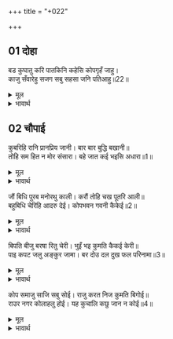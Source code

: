 +++
title = "+022"

+++


## 01 दोहा
बड कुघातु करि पातकिनि कहेसि कोपगृहँ जाहु।  
काजु सँवारेहु सजग सबु सहसा जनि पतिआहु॥22॥  

<details><summary>मूल</summary>

बड कुघातु करि पातकिनि कहेसि कोपगृहँ जाहु।  
काजु सँवारेहु सजग सबु सहसा जनि पतिआहु॥22॥  
</details>

<details><summary>भावार्थ</summary>

पापिनी मन्थरा ने बडी बुरी घात लगाकर कहा- कोपभवन में जाओ। सब काम बडी सावधानी से बनाना, राजा पर सहसा विश्वास न कर लेना (उनकी बातों में न आ जाना)॥22॥  
</details>





## 02 चौपाई
कुबरिहि रानि प्रानप्रिय जानी। बार बार बुद्धि बखानी॥  
तोहि सम हित न मोर संसारा। बहे जात कई भइसि अधारा॥1॥  

<details><summary>मूल</summary>

कुबरिहि रानि प्रानप्रिय जानी। बार बार बुद्धि बखानी॥  
तोहि सम हित न मोर संसारा। बहे जात कई भइसि अधारा॥1॥  
</details>

<details><summary>भावार्थ</summary>

कुबरी को रानी ने प्राणों के समान प्रिय समझकर बार-बार उसकी बडी बुद्धि का बखान किया और बोली- संसार में मेरा तेरे समान हितकारी और कोई नहीं है। तू मुझे बही जाती हुई के लिए सहारा हुई है॥1॥  
</details>

जौं बिधि पुरब मनोरथु काली। करौं तोहि चख पूतरि आली॥  
बहुबिधि चेरिहि आदरु देई। कोपभवन गवनी कैकेई॥2॥  

<details><summary>मूल</summary>

जौं बिधि पुरब मनोरथु काली। करौं तोहि चख पूतरि आली॥  
बहुबिधि चेरिहि आदरु देई। कोपभवन गवनी कैकेई॥2॥  
</details>

<details><summary>भावार्थ</summary>

यदि विधाता कल मेरा मनोरथ पूरा कर दें तो हे सखी! मैं तुझे आँखों की पुतली बना लूँ। इस प्रकार दासी को बहुत तरह से आदर देकर कैकेयी कोपभवन में चली गई॥2॥  
</details>

बिपति बीजु बरषा रितु चेरी। भुइँ भइ कुमति कैकई केरी॥  
पाइ कपट जलु अङ्कुर जामा। बर दोउ दल दुख फल परिनामा॥3॥  

<details><summary>मूल</summary>

बिपति बीजु बरषा रितु चेरी। भुइँ भइ कुमति कैकई केरी॥  
पाइ कपट जलु अङ्कुर जामा। बर दोउ दल दुख फल परिनामा॥3॥  
</details>

<details><summary>भावार्थ</summary>

विपत्ति (कलह) बीज है, दासी वर्षा ऋतु है, कैकेयी की कुबुद्धि (उस बीज के बोने के लिए) जमीन हो गई। उसमें कपट रूपी जल पाकर अङ्कुर फूट निकला। दोनों वरदान उस अङ्कुर के दो पत्ते हैं और अन्त में इसके दुःख रूपी फल होगा॥3॥  
</details>

कोप समाजु साजि सबु सोई। राजु करत निज कुमति बिगोई॥  
राउर नगर कोलाहलु होई। यह कुचालि कछु जान न कोई॥4॥  

<details><summary>मूल</summary>

कोप समाजु साजि सबु सोई। राजु करत निज कुमति बिगोई॥  
राउर नगर कोलाहलु होई। यह कुचालि कछु जान न कोई॥4॥  
</details>

<details><summary>भावार्थ</summary>

कैकेयी कोप का सब साज सजकर (कोपभवन में) जा सोई। राज्य करती हुई वह अपनी दुष्ट बुद्धि से नष्ट हो गई। राजमहल और नगर में धूम-धाम मच रही है। इस कुचाल को कोई कुछ नहीं जानता॥4॥  
</details>

